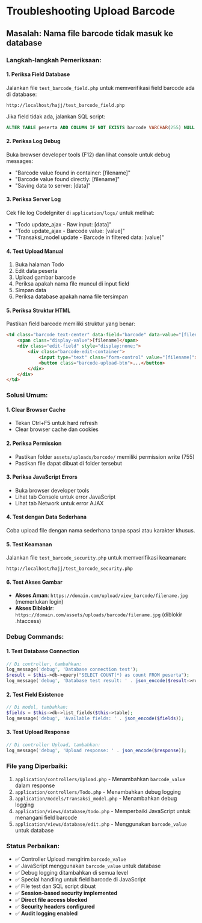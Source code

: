 # Troubleshooting Upload Barcode

## Masalah: Nama file barcode tidak masuk ke database

### Langkah-langkah Pemeriksaan:

#### 1. Periksa Field Database
Jalankan file `test_barcode_field.php` untuk memverifikasi field barcode ada di database:
```
http://localhost/hajj/test_barcode_field.php
```

Jika field tidak ada, jalankan SQL script:
```sql
ALTER TABLE peserta ADD COLUMN IF NOT EXISTS barcode VARCHAR(255) NULL COMMENT 'Nama file gambar barcode';
```

#### 2. Periksa Log Debug
Buka browser developer tools (F12) dan lihat console untuk debug messages:
- "Barcode value found in container: [filename]"
- "Barcode value found directly: [filename]"
- "Saving data to server: [data]"

#### 3. Periksa Server Log
Cek file log CodeIgniter di `application/logs/` untuk melihat:
- "Todo update_ajax - Raw input: [data]"
- "Todo update_ajax - Barcode value: [value]"
- "Transaksi_model update - Barcode in filtered data: [value]"

#### 4. Test Upload Manual
1. Buka halaman Todo
2. Edit data peserta
3. Upload gambar barcode
4. Periksa apakah nama file muncul di input field
5. Simpan data
6. Periksa database apakah nama file tersimpan

#### 5. Periksa Struktur HTML
Pastikan field barcode memiliki struktur yang benar:
```html
<td class="barcode text-center" data-field="barcode" data-value="[filename]">
    <span class="display-value">[filename]</span>
    <div class="edit-field" style="display:none;">
        <div class="barcode-edit-container">
            <input type="text" class="form-control" value="[filename]">
            <button class="barcode-upload-btn">...</button>
        </div>
    </div>
</td>
```

### Solusi Umum:

#### 1. Clear Browser Cache
- Tekan Ctrl+F5 untuk hard refresh
- Clear browser cache dan cookies

#### 2. Periksa Permission
- Pastikan folder `assets/uploads/barcode/` memiliki permission write (755)
- Pastikan file dapat dibuat di folder tersebut

#### 3. Periksa JavaScript Errors
- Buka browser developer tools
- Lihat tab Console untuk error JavaScript
- Lihat tab Network untuk error AJAX

#### 4. Test dengan Data Sederhana
Coba upload file dengan nama sederhana tanpa spasi atau karakter khusus.

#### 5. Test Keamanan
Jalankan file `test_barcode_security.php` untuk memverifikasi keamanan:
```
http://localhost/hajj/test_barcode_security.php
```

#### 6. Test Akses Gambar
- **Akses Aman**: `https://domain.com/upload/view_barcode/filename.jpg` (memerlukan login)
- **Akses Diblokir**: `https://domain.com/assets/uploads/barcode/filename.jpg` (diblokir .htaccess)

### Debug Commands:

#### 1. Test Database Connection
```php
// Di controller, tambahkan:
log_message('debug', 'Database connection test');
$result = $this->db->query("SELECT COUNT(*) as count FROM peserta");
log_message('debug', 'Database test result: ' . json_encode($result->row()));
```

#### 2. Test Field Existence
```php
// Di model, tambahkan:
$fields = $this->db->list_fields($this->table);
log_message('debug', 'Available fields: ' . json_encode($fields));
```

#### 3. Test Upload Response
```php
// Di controller Upload, tambahkan:
log_message('debug', 'Upload response: ' . json_encode($response));
```

### File yang Diperbaiki:
1. `application/controllers/Upload.php` - Menambahkan `barcode_value` dalam response
2. `application/controllers/Todo.php` - Menambahkan debug logging
3. `application/models/Transaksi_model.php` - Menambahkan debug logging
4. `application/views/database/todo.php` - Memperbaiki JavaScript untuk menangani field barcode
5. `application/views/database/edit.php` - Menggunakan `barcode_value` untuk database

### Status Perbaikan:
- ✅ Controller Upload mengirim `barcode_value`
- ✅ JavaScript menggunakan `barcode_value` untuk database
- ✅ Debug logging ditambahkan di semua level
- ✅ Special handling untuk field barcode di JavaScript
- ✅ File test dan SQL script dibuat
- ✅ **Session-based security implemented**
- ✅ **Direct file access blocked**
- ✅ **Security headers configured**
- ✅ **Audit logging enabled**
